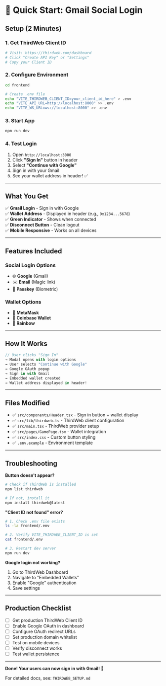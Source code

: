 # 🚀 Quick Start: Gmail Social Login

## Setup (2 Minutes)

### 1. Get ThirdWeb Client ID
```bash
# Visit: https://thirdweb.com/dashboard
# Click "Create API Key" or "Settings"
# Copy your Client ID
```

### 2. Configure Environment
```bash
cd frontend

# Create .env file
echo "VITE_THIRDWEB_CLIENT_ID=your_client_id_here" > .env
echo "VITE_API_URL=http://localhost:8000" >> .env
echo "VITE_WS_URL=ws://localhost:8000" >> .env
```

### 3. Start App
```bash
npm run dev
```

### 4. Test Login
1. Open `http://localhost:3000`
2. Click **"Sign In"** button in header
3. Select **"Continue with Google"**
4. Sign in with your Gmail
5. See your wallet address in header! ✅

---

## What You Get

✅ **Gmail Login** - Sign in with Google  
✅ **Wallet Address** - Displayed in header (e.g., `0x1234...5678`)  
✅ **Green Indicator** - Shows when connected  
✅ **Disconnect Button** - Clean logout  
✅ **Mobile Responsive** - Works on all devices  

---

## Features Included

### Social Login Options
- 🌐 **Google** (Gmail)
- ✉️ **Email** (Magic link)
- 🔑 **Passkey** (Biometric)

### Wallet Options
- 🦊 **MetaMask**
- 💼 **Coinbase Wallet**
- 🌈 **Rainbow**

---

## How It Works

```typescript
// User clicks "Sign In"
→ Modal opens with login options
→ User selects "Continue with Google"
→ Google OAuth popup
→ Sign in with Gmail
→ Embedded wallet created
→ Wallet address displayed in header!
```

---

## Files Modified

- ✅ `src/components/Header.tsx` - Sign in button + wallet display
- ✅ `src/lib/thirdweb.ts` - ThirdWeb client configuration
- ✅ `src/main.tsx` - ThirdWeb provider setup
- ✅ `src/pages/GamePage.tsx` - Wallet integration
- ✅ `src/index.css` - Custom button styling
- ✅ `.env.example` - Environment template

---

## Troubleshooting

**Button doesn't appear?**
```bash
# Check if ThirdWeb is installed
npm list thirdweb

# If not, install it
npm install thirdweb@latest
```

**"Client ID not found" error?**
```bash
# 1. Check .env file exists
ls -la frontend/.env

# 2. Verify VITE_THIRDWEB_CLIENT_ID is set
cat frontend/.env

# 3. Restart dev server
npm run dev
```

**Google login not working?**
1. Go to ThirdWeb Dashboard
2. Navigate to "Embedded Wallets"
3. Enable "Google" authentication
4. Save settings

---

## Production Checklist

- [ ] Get production ThirdWeb Client ID
- [ ] Enable Google OAuth in dashboard
- [ ] Configure OAuth redirect URLs
- [ ] Set production domain whitelist
- [ ] Test on mobile devices
- [ ] Verify disconnect works
- [ ] Test wallet persistence

---

**Done! Your users can now sign in with Gmail!** 🎉

For detailed docs, see: `THIRDWEB_SETUP.md`




